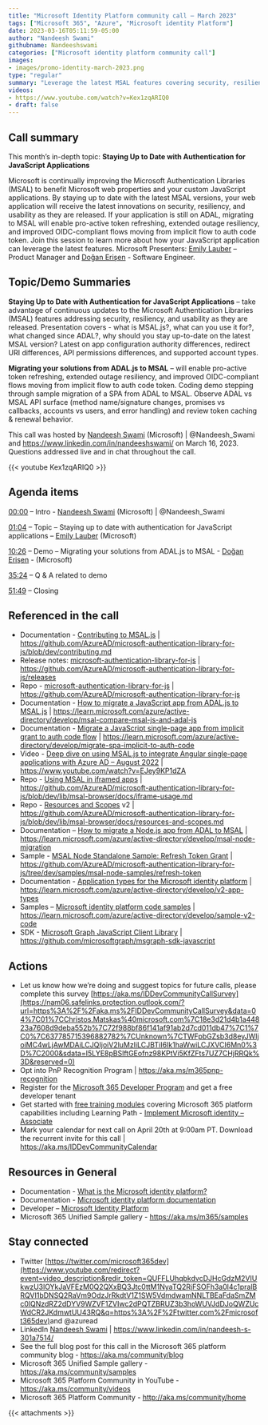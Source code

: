 ```yaml
---
title: "Microsoft Identity Platform community call – March 2023"
tags: ["Microsoft 365", "Azure", "Microsoft identity Platform"]
date: 2023-03-16T05:11:59-05:00
author: "Nandeesh Swami"
githubname: Nandeeshswami
categories: ["Microsoft identity platform community call"]
images:
- images/promo-identity-march-2023.png
type: "regular"
summary: "Leverage the latest MSAL features covering security, resiliency, and usability. Learn how to move from ADAL to MSAL to enable pro-active token refreshing, extended outage resiliency, and improved OIDC-compliant flows moving from implicit flow to auth code token."
videos:
- https://www.youtube.com/watch?v=Kex1zqARIQ0
- draft: false
---
```


## Call summary

This month’s in-depth topic: **Staying Up to Date with Authentication for JavaScript Applications** 

Microsoft is continually improving the Microsoft Authentication Libraries (MSAL) to benefit Microsoft web properties and your custom JavaScript applications. By staying up to date with the latest MSAL versions, your web application will receive the latest innovations on security, resiliency, and usability as they are released. If your application is still on ADAL, migrating to MSAL will enable pro-active token refreshing, extended outage resiliency, and improved OIDC-compliant flows moving from implicit flow to auth code token. Join this session to learn more about how your JavaScript application can leverage the latest features. Microsoft Presenters: [Emily Lauber](https://www.linkedin.com/in/emlauber/) – Product Manager and [Doğan Erişen](https://github.com/derisen) - Software Engineer. 

## Topic/Demo Summaries

**Staying Up to Date with Authentication for JavaScript Applications** – take advantage of continuous updates to the Microsoft Authentication Libraries (MSAL) features addressing security, resiliency, and usability as they are released. Presentation covers - what is MSAL.js?, what can you use it for?, what changed since ADAL?, why should you stay up-to-date on the latest MSAL version? Latest on app configuration authority differences, redirect URI differences, API permissions differences, and supported account types.

**Migrating your solutions from ADAL.js to MSAL** – will enable pro-active token refreshing, extended outage resiliency, and improved OIDC-compliant flows moving from implicit flow to auth code token. Coding demo stepping through sample migration of a SPA from ADAL to MSAL. Observe ADAL vs MSAL API surface (method name/signature changes, promises vs callbacks, accounts vs users, and error handling) and review token caching & renewal behavior.

This call was hosted by [Nandeesh Swami](https://twitter.com/Nandeesh_Swami) (Microsoft) \| @Nandeesh_Swami and <https://www.linkedin.com/in/nandeeshswami/> on March 16, 2023. Questions addressed live and in chat throughout the call.

{{< youtube Kex1zqARIQ0 >}}

## Agenda items

[00:00](https://youtu.be/Kex1zqARIQ0?t=0) – Intro - [Nandeesh Swami](https://twitter.com/Nandeesh_Swami) (Microsoft) \| @Nandeesh_Swami

[01:04](https://youtu.be/Kex1zqARIQ0?t=64) – Topic – Staying up to date with authentication for JavaScript applications – [Emily Lauber](https://www.linkedin.com/in/emlauber/) (Microsoft)

[10:26](https://youtu.be/Kex1zqARIQ0?t=626) – Demo – Migrating your solutions from ADAL.js to MSAL - [Doğan Erişen](https://github.com/derisen) - (Microsoft)

[35:24](https://youtu.be/Kex1zqARIQ0?t=2124) – Q & A related to demo

[51:49](https://youtu.be/Kex1zqARIQ0?t=3109) – Closing

## Referenced in the call

* Documentation - [Contributing to MSAL.js](https://ineleccom-my.sharepoint.com/personal/andrb_inelec_com/Documents/Desktop/Office%20Videos/Identity%20Calls/2023-03-16-Identity/Contributing%20to%20MSAL.js) \| <https://github.com/AzureAD/microsoft-authentication-library-for-js/blob/dev/contributing.md>
* Release notes: [microsoft-authentication-library-for-js](https://github.com/AzureAD/microsoft-authentication-library-for-js/releases) \| <https://github.com/AzureAD/microsoft-authentication-library-for-js/releases>
* Repo - [microsoft-authentication-library-for-js](https://github.com/AzureAD/microsoft-authentication-library-for-js/releases) \| <https://github.com/AzureAD/microsoft-authentication-library-for-js>
* Documentation - [How to migrate a JavaScript app from ADAL.js to MSAL.js](https://learn.microsoft.com/azure/active-directory/develop/msal-compare-msal-js-and-adal-js) \| <https://learn.microsoft.com/azure/active-directory/develop/msal-compare-msal-js-and-adal-js>
* Documentation - [Migrate a JavaScript single-page app from implicit grant to auth code flow](https://learn.microsoft.com/azure/active-directory/develop/migrate-spa-implicit-to-auth-code) \| <https://learn.microsoft.com/azure/active-directory/develop/migrate-spa-implicit-to-auth-code>
* Video - [Deep dive on using MSAL.js to integrate Angular single-page applications with Azure AD – August 2022](https://www.youtube.com/watch?v=EJey9KP1dZA) \| <https://www.youtube.com/watch?v=EJey9KP1dZA>
* Repo - [Using MSAL in iframed apps](https://github.com/AzureAD/microsoft-authentication-library-for-js/blob/dev/lib/msal-browser/docs/iframe-usage.md) \| <https://github.com/AzureAD/microsoft-authentication-library-for-js/blob/dev/lib/msal-browser/docs/iframe-usage.md>
* Repo - [Resources and Scopes](https://github.com/AzureAD/microsoft-authentication-library-for-js/blob/dev/lib/msal-browser/docs/resources-and-scopes.md) v2 \| <https://github.com/AzureAD/microsoft-authentication-library-for-js/blob/dev/lib/msal-browser/docs/resources-and-scopes.md>
* Documentation – [How to migrate a Node.js app from ADAL to MSAL](https://learn.microsoft.com/azure/active-directory/develop/msal-node-migration) \| <https://learn.microsoft.com/azure/active-directory/develop/msal-node-migration>
* Sample - [MSAL Node Standalone Sample: Refresh Token Grant](https://github.com/AzureAD/microsoft-authentication-library-for-js/tree/dev/samples/msal-node-samples/refresh-token) \| <https://github.com/AzureAD/microsoft-authentication-library-for-js/tree/dev/samples/msal-node-samples/refresh-token>
* Documentation - [Application types for the Microsoft identity platform](https://learn.microsoft.com/azure/active-directory/develop/v2-app-types) \| <https://learn.microsoft.com/azure/active-directory/develop/v2-app-types>
* Samples – [Microsoft identity platform code samples](https://learn.microsoft.com/azure/active-directory/develop/sample-v2-code) \| <https://learn.microsoft.com/azure/active-directory/develop/sample-v2-code>
* SDK - [Microsoft Graph JavaScript Client Library](https://github.com/microsoftgraph/msgraph-sdk-javascript) \| <https://github.com/microsoftgraph/msgraph-sdk-javascript>

## Actions

* Let us know how we’re doing and suggest topics for future calls, please complete this survey [https://aka.ms/IDDevCommunityCallSurvey](https://nam06.safelinks.protection.outlook.com/?url=https%3A%2F%2Faka.ms%2FIDDevCommunityCallSurvey&data=04%7C01%7CChristos.Matskas%40microsoft.com%7C18e3d21d4b1a44823a7608d9deba552b%7C72f988bf86f141af91ab2d7cd011db47%7C1%7C0%7C637785715396882782%7CUnknown%7CTWFpbGZsb3d8eyJWIjoiMC4wLjAwMDAiLCJQIjoiV2luMzIiLCJBTiI6Ik1haWwiLCJXVCI6Mn0%3D%7C2000&sdata=I5LYE8pBSlftGEofnz98KPtVi5KfZFts7UZ7CHjRRQk%3D&reserved=0)
* Opt into PnP Recognition Program \| <https://aka.ms/m365pnp-recognition>
* Register for the [Microsoft 365 Developer Program](https://aka.ms/m365/devprogram) and get a free developer tenant
* Get started with [free training modules](https://aka.ms/m365/dev/learn) covering Microsoft 365 platform capabilities including Learning Path - [Implement Microsoft identity – Associate](https://docs.microsoft.com/learn/paths/m365-identity-associate/)
* Mark your calendar for next call on April 20th at 9:00am PT. Download the recurrent invite for this call \| <https://aka.ms/IDDevCommunityCalendar>

## Resources in General

* Documentation - [What is the Microsoft identity platform?](https://docs.microsoft.com/azure/active-directory/develop/v2-overview)
* Documentation - [Microsoft identity platform documentation](https://docs.microsoft.com/azure/active-directory/develop/) 
* Developer – [Microsoft Identity Platform](https://developer.microsoft.com/identity)
* Microsoft 365 Unified Sample gallery - <https://aka.ms/m365/samples>

## Stay connected

* Twitter [https://twitter.com/microsoft365dev](https://www.youtube.com/redirect?event=video_description&redir_token=QUFFLUhqbkdvcDJHcGdzM2VIUkwzU3lOYkJaVFEzM0Q2QXxBQ3Jtc0ttM1NyaTQ2RjFSOFh3a0l4c1pralBRQVI1bDNSQ2RaVm9OdzJrRkdtV1Z1SW5VdmdwamNNLTBEaFdaSmZMc0lQNzdRZ2dDYV9WZVF1ZVIwc2dPQTZBRUZ3b3hoWUVJdDJoQWZUcWdCR2JKdmwtUU43RQ&q=https%3A%2F%2Ftwitter.com%2Fmicrosoft365dev)​ and @azuread
* LinkedIn [Nandeesh Swami](https://www.linkedin.com/in/nandeesh-s-301a7514/) \| <https://www.linkedin.com/in/nandeesh-s-301a7514/>
* See the full blog post for this call in the Microsoft 365 platform community blog - <https://aka.ms/community/blog>
* Microsoft 365 Unified Sample gallery - <https://aka.ms/community/samples>
* Microsoft 365 Platform Community in YouTube - <https://aka.ms/community/videos>
* Microsoft 365 Platform Community - <http://aka.ms/community/home>

{{< attachments >}}
